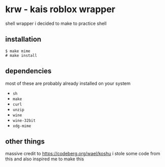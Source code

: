 # krw - kais roblox wrapper

shell wrapper i decided to make to practice shell

## installation

```
$ make mime
# make install
```

## dependencies

most of these are probably already installed on your system

+ `sh`
+ `make`
+ `curl`
+ `unzip`
+ `wine`
+ `wine-32bit`
+ `xdg-mime`

## other things

massive credit to https://codeberg.org/wael/koshu i stole some code from this and also inspired me to make this